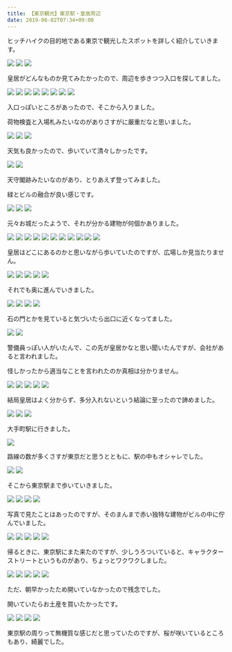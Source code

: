 ```yaml
---
title: 【東京観光】東京駅・皇居周辺
date: 2019-06-02T07:34+09:00
---
```


ヒッチハイクの目的地である東京で観光したスポットを詳しく紹介していきます。

![](images/Tokyo-tourism-Tokyo-station-imperial-palace/20190327172207.jpg)
![](images/Tokyo-tourism-Tokyo-station-imperial-palace/20190327172023.jpg)
![](images/Tokyo-tourism-Tokyo-station-imperial-palace/20190327172251.jpg)

皇居がどんなものか見てみたかったので、周辺を歩きつつ入口を探してました。

![](images/Tokyo-tourism-Tokyo-station-imperial-palace/20190327172112.jpg)
![](images/Tokyo-tourism-Tokyo-station-imperial-palace/20190327172116.jpg)
![](images/Tokyo-tourism-Tokyo-station-imperial-palace/20190327171835.jpg)
![](images/Tokyo-tourism-Tokyo-station-imperial-palace/20190327172220.jpg)
![](images/Tokyo-tourism-Tokyo-station-imperial-palace/20190327172037.jpg)
![](images/Tokyo-tourism-Tokyo-station-imperial-palace/20190327172014.jpg)
![](images/Tokyo-tourism-Tokyo-station-imperial-palace/20190327172313.jpg)
![](images/Tokyo-tourism-Tokyo-station-imperial-palace/20190327171910.jpg)

入口っぽいところがあったので、そこから入りました。

荷物検査と入場札みたいなのがありさすがに厳重だなと思いました。

![](images/Tokyo-tourism-Tokyo-station-imperial-palace/20190327171905.jpg)
![](images/Tokyo-tourism-Tokyo-station-imperial-palace/20190327172224.jpg)
![](images/Tokyo-tourism-Tokyo-station-imperial-palace/20190327171901.jpg)

天気も良かったので、歩いていて清々しかったです。

![](images/Tokyo-tourism-Tokyo-station-imperial-palace/20190327172136.jpg)
![](images/Tokyo-tourism-Tokyo-station-imperial-palace/20190327171857.jpg)

天守閣跡みたいなのがあり、とりあえず登ってみました。

緑とビルの融合が良い感じです。

![](images/Tokyo-tourism-Tokyo-station-imperial-palace/20190327172131.jpg)
![](images/Tokyo-tourism-Tokyo-station-imperial-palace/20190327171851.jpg)
![](images/Tokyo-tourism-Tokyo-station-imperial-palace/20190327172056.jpg)

元々お城だったようで、それが分かる建物が何個かありました。

![](images/Tokyo-tourism-Tokyo-station-imperial-palace/20190327172246.jpg)
![](images/Tokyo-tourism-Tokyo-station-imperial-palace/20190327172328.jpg)
![](images/Tokyo-tourism-Tokyo-station-imperial-palace/20190327171914.jpg)
![](images/Tokyo-tourism-Tokyo-station-imperial-palace/20190327172041.jpg)
![](images/Tokyo-tourism-Tokyo-station-imperial-palace/20190327172048.jpg)
![](images/Tokyo-tourism-Tokyo-station-imperial-palace/20190327172100.jpg)
![](images/Tokyo-tourism-Tokyo-station-imperial-palace/20190327172119.jpg)
![](images/Tokyo-tourism-Tokyo-station-imperial-palace/20190327171950.jpg)
![](images/Tokyo-tourism-Tokyo-station-imperial-palace/20190327172033.jpg)
![](images/Tokyo-tourism-Tokyo-station-imperial-palace/20190327171826.jpg)
![](images/Tokyo-tourism-Tokyo-station-imperial-palace/20190327172159.jpg)

皇居はどこにあるのかと思いながら歩いていたのですが、広場しか見当たりません。

![](images/Tokyo-tourism-Tokyo-station-imperial-palace/20190327172127.jpg)
![](images/Tokyo-tourism-Tokyo-station-imperial-palace/20190327172228.jpg)
![](images/Tokyo-tourism-Tokyo-station-imperial-palace/20190327172149.jpg)
![](images/Tokyo-tourism-Tokyo-station-imperial-palace/20190327172333.jpg)
![](images/Tokyo-tourism-Tokyo-station-imperial-palace/20190327172006.jpg)

それでも奥に進んでいきました。

![](images/Tokyo-tourism-Tokyo-station-imperial-palace/20190327172211.jpg)
![](images/Tokyo-tourism-Tokyo-station-imperial-palace/20190327172325.jpg)
![](images/Tokyo-tourism-Tokyo-station-imperial-palace/20190327171922.jpg)
![](images/Tokyo-tourism-Tokyo-station-imperial-palace/20190327171930.jpg)

石の門とかを見ていると気づいたら出口に近くなってました。

![](images/Tokyo-tourism-Tokyo-station-imperial-palace/20190327172308.jpg)
![](images/Tokyo-tourism-Tokyo-station-imperial-palace/20190327172018.jpg)

警備員っぽい人がいたんで、この先が皇居かなと思い聞いたんですが、会社があると言われました。

怪しかったから適当なことを言われたのか真相は分かりません。

![](images/Tokyo-tourism-Tokyo-station-imperial-palace/20190327172303.jpg)
![](images/Tokyo-tourism-Tokyo-station-imperial-palace/20190327172232.jpg)
![](images/Tokyo-tourism-Tokyo-station-imperial-palace/20190327172203.jpg)
![](images/Tokyo-tourism-Tokyo-station-imperial-palace/20190327171847.jpg)
![](images/Tokyo-tourism-Tokyo-station-imperial-palace/20190327172255.jpg)

結局皇居はよく分からず、多分入れないという結論に至ったので諦めました。

![](images/Tokyo-tourism-Tokyo-station-imperial-palace/20190327172216.jpg)
![](images/Tokyo-tourism-Tokyo-station-imperial-palace/20190327171839.jpg)
![](images/Tokyo-tourism-Tokyo-station-imperial-palace/20190327171918.jpg)

大手町駅に行きました。

![](images/Tokyo-tourism-Tokyo-station-imperial-palace/20190327171942.jpg)

路線の数が多くさすが東京だと思うとともに、駅の中もオシャレでした。

![](images/Tokyo-tourism-Tokyo-station-imperial-palace/20190327172045.jpg)
![](images/Tokyo-tourism-Tokyo-station-imperial-palace/20190327171938.jpg)

そこから東京駅まで歩いていきました。

![](images/Tokyo-tourism-Tokyo-station-imperial-palace/20190327172029.jpg)
![](images/Tokyo-tourism-Tokyo-station-imperial-palace/20190327172052.jpg)
![](images/Tokyo-tourism-Tokyo-station-imperial-palace/20190327171844.jpg)
![](images/Tokyo-tourism-Tokyo-station-imperial-palace/20190327172241.jpg)

写真で見たことはあったのですが、そのまんまで赤い独特な建物がビルの中に佇んでいました。

![](images/Tokyo-tourism-Tokyo-station-imperial-palace/20190327171954.jpg)
![](images/Tokyo-tourism-Tokyo-station-imperial-palace/20190327172140.jpg)
![](images/Tokyo-tourism-Tokyo-station-imperial-palace/20190327171830.jpg)
![](images/Tokyo-tourism-Tokyo-station-imperial-palace/20190327172153.jpg)
![](images/Tokyo-tourism-Tokyo-station-imperial-palace/20190327172002.jpg)

帰るときに、東京駅にまた来たのですが、少しうろついていると、キャラクターストリートというものがあり、ちょっとワクワクしました。

![](images/Tokyo-tourism-Tokyo-station-imperial-palace/20190327172108.jpg)
![](images/Tokyo-tourism-Tokyo-station-imperial-palace/20190327172300.jpg)
![](images/Tokyo-tourism-Tokyo-station-imperial-palace/20190327172010.jpg)
![](images/Tokyo-tourism-Tokyo-station-imperial-palace/20190327171933.jpg)
![](images/Tokyo-tourism-Tokyo-station-imperial-palace/20190327171926.jpg)

ただ、朝早かったため開いていなかったので残念でした。

開いていたらお土産を買いたかったです。

![](images/Tokyo-tourism-Tokyo-station-imperial-palace/20190327172237.jpg)
![](images/Tokyo-tourism-Tokyo-station-imperial-palace/20190327172123.jpg)
![](images/Tokyo-tourism-Tokyo-station-imperial-palace/20190327172317.jpg)
![](images/Tokyo-tourism-Tokyo-station-imperial-palace/20190327172145.jpg)

東京駅の周りって無機質な感じだと思っていたのですが、桜が咲いているところもあり、綺麗でした。
